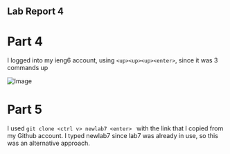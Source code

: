 ## Lab Report 4

# Part 4

I logged into my ieng6 account, using `<up><up><up><enter>`, since it was 3 commands up

![Image]()

# Part 5

I used `git clone <ctrl v> newlab7 <enter> ` with the link that I copied from my Github account. I typed newlab7 since lab7 was already in use, so this was an alternative approach.
